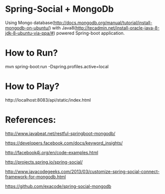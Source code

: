 Spring-Social + MongoDb
===============================

Using Mongo database(http://docs.mongodb.org/manual/tutorial/install-mongodb-on-ubuntu/) with Java8(http://tecadmin.net/install-oracle-java-8-jdk-8-ubuntu-via-ppa/#) powered Spring-boot application.

How to Run?
===========

mvn spring-boot:run -Dspring.profiles.active=local

How to Play?
===========

http://localhost:8083/api/static/index.html


References:
===========

http://www.javabeat.net/restful-springboot-mongodb/

https://developers.facebook.com/docs/keyword_insights/

http://facebook4j.org/en/code-examples.html

http://projects.spring.io/spring-social/

http://www.javacodegeeks.com/2013/03/customize-spring-social-connect-framework-for-mongodb.html

https://github.com/exacode/spring-social-mongodb

